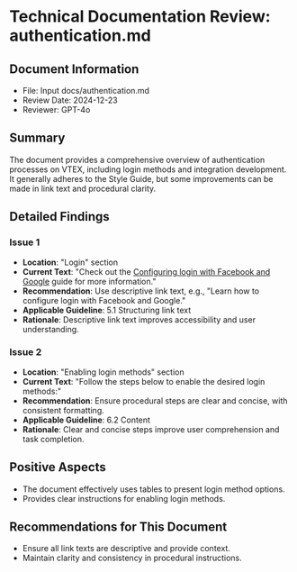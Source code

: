 # Technical Documentation Review: authentication.md

## Document Information
- File: Input docs/authentication.md
- Review Date: 2024-12-23
- Reviewer: GPT-4o

## Summary
The document provides a comprehensive overview of authentication processes on VTEX, including login methods and integration development. It generally adheres to the Style Guide, but some improvements can be made in link text and procedural clarity.

## Detailed Findings

### Issue 1
- **Location**: "Login" section
- **Current Text**: "Check out the [Configuring login with Facebook and Google](https://help.vtex.com/en/tutorial/configurar-login-com-facebook-e-google--tutorials_513) guide for more information."
- **Recommendation**: Use descriptive link text, e.g., "Learn how to configure login with Facebook and Google."
- **Applicable Guideline**: 5.1 Structuring link text
- **Rationale**: Descriptive link text improves accessibility and user understanding.

### Issue 2
- **Location**: "Enabling login methods" section
- **Current Text**: "Follow the steps below to enable the desired login methods:"
- **Recommendation**: Ensure procedural steps are clear and concise, with consistent formatting.
- **Applicable Guideline**: 6.2 Content
- **Rationale**: Clear and concise steps improve user comprehension and task completion.

## Positive Aspects
- The document effectively uses tables to present login method options.
- Provides clear instructions for enabling login methods.

## Recommendations for This Document
- Ensure all link texts are descriptive and provide context.
- Maintain clarity and consistency in procedural instructions. 